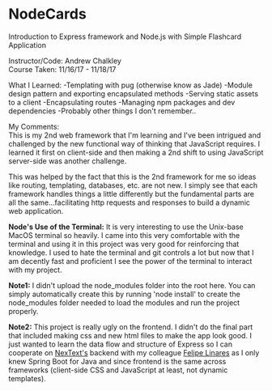 # NodeCards </br>
Introduction to Express framework and Node.js with Simple Flashcard Application </br>

Instructor/Code: Andrew Chalkley </br>
Course Taken: 11/16/17 - 11/18/17 </br>

What I Learned:
-Templating with pug (otherwise know as Jade)
-Module design pattern and exporting encapsulated methods
-Serving static assets to a client
-Encapsulating routes
-Managing npm packages and dev dependencies
-Probably other things I don't remember..

My Comments: </br>
This is my 2nd web framework that I'm learning and I've been intrigued and challenged by the new functional way of
thinking that JavaScript requires. I learned it first on client-side and then making a 2nd shift to using JavaScript
server-side was another challenge. </br>

This was helped by the fact that this is the 2nd framework for me so ideas like routing, templating, databases, etc.
are not new. I simply see that each framework handles things a little differently but the fundamental parts are all
the same...facilitating http requests and responses to build a dynamic web application. </br>

**Node's Use of the Terminal:** It is very interesting to use the Unix-base MacOS terminal so heavily. I came into this very comfortable with the terminal and using it in this project was very good for reinforcing that knowledge. I used to hate the terminal and git controls a lot but now that I am decently fast and proficient I see the power of the terminal to interact with my project.

**Note1:** I didn't upload the node_modules folder into the root here. You can simply automatically create this by running 'node install' to create the node_modules folder needed to load the modules and run the project properly.

**Note2:** This project is really ugly on the frontend. I didn't do the final part that included making css and new html files to make the app look good. I just wanted to learn the data flow and structure of Express so I can cooperate on [NexText's](https://github.com/mwein99/nextext) backend with my colleague [Felipe Linares](https://github.com/felipe-linares) as I only knew Spring Boot for Java and since frontend is the same across frameworks (client-side CSS and JavaScript at least, not dynamic templates).
